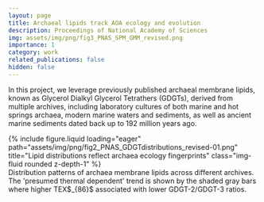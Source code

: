 ```yaml
---
layout: page
title: Archaeal lipids track AOA ecology and evolution
description: Proceedings of National Academy of Sciences
img: assets/img/png/fig3_PNAS_SPM_GMM_revised.png
importance: 1
category: work
related_publications: false
hidden: false
---
```


In this project, we leverage previously published archaeal membrane lipids, known as Glycerol Dialkyl Glycerol Tetrathers (GDGTs), derived from multiple archives, including laboratory cultures of both marine and hot springs archaea, modern marine waters and sediments, as well as ancient marine sediments dated back up to 192 million years ago.

<div class="row">
    <div class="col-sm mt-3 mt-md-0">
        {% include figure.liquid loading="eager" path="assets/img/png/fig2_PNAS_GDGTdistributions_revised-01.png" title="Lipid distributions reflect archaea ecology fingerprints" class="img-fluid rounded z-depth-1" %}
    </div>
</div>
<div class="caption">
    Distribution patterns of archaea membrane lipids across different archives. The 'presumed thermal dependent' trend is shown by the shaded gray bars where higher TEX$_{86}$ associated with lower GDGT-2/GDGT-3 ratios.
</div>

